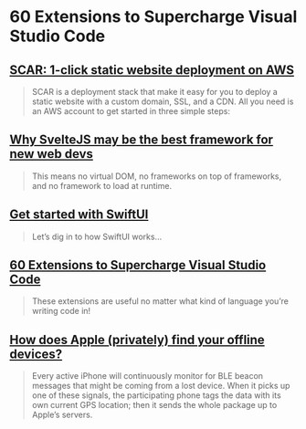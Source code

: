 # 60 Extensions to Supercharge Visual Studio Code


## [SCAR: 1-click static website deployment on AWS](https://github.com/cloudkj/scar)

> SCAR is a deployment stack that make it easy for you to deploy a static website with a custom domain, SSL, and a CDN. All you need is an AWS account to get started in three simple steps:


## [Why SvelteJS may be the best framework for new web devs](https://dev.to/bholmesdev/why-sveltejs-may-be-the-best-framework-for-new-web-devs-205i)

> This means no virtual DOM, no frameworks on top of frameworks, and no framework to load at runtime.


## [Get started with SwiftUI](https://www.hackingwithswift.com/articles/194/get-started-with-swiftui)


> Let’s dig in to how SwiftUI works…


## [60 Extensions to Supercharge Visual Studio Code](https://medium.com/swlh/60-extensions-to-supercharge-visual-studio-code-2f93a51b3cf4)

> These extensions are useful no matter what kind of language you’re writing code in!

## [How does Apple (privately) find your offline devices?](https://blog.cryptographyengineering.com/2019/06/05/how-does-apple-privately-find-your-offline-devices/)

> Every active iPhone will continuously monitor for BLE beacon messages that might be coming from a lost device. When it picks up one of these signals, the participating phone tags the data with its own current GPS location; then it sends the whole package up to Apple’s servers. 